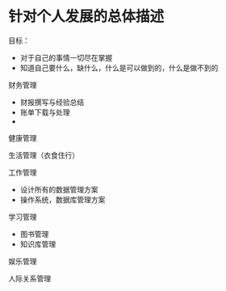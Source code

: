 # 针对个人发展的总体描述

目标：

- 对于自己的事情一切尽在掌握
- 知道自己要什么，缺什么，什么是可以做到的，什么是做不到的


财务管理

- 财报撰写与经验总结
- 账单下载与处理
- 

健康管理

生活管理（衣食住行）

工作管理

- 设计所有的数据管理方案
- 操作系统，数据库管理方案

学习管理

- 图书管理
- 知识库管理

娱乐管理

人际关系管理
